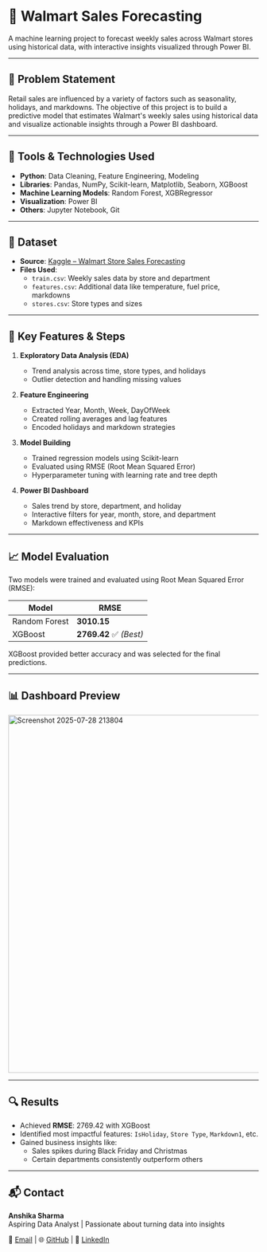 # 🛒 Walmart Sales Forecasting

A machine learning project to forecast weekly sales across Walmart stores using historical data, with interactive insights visualized through Power BI.

---

## 📌 Problem Statement

Retail sales are influenced by a variety of factors such as seasonality, holidays, and markdowns. The objective of this project is to build a predictive model that estimates Walmart's weekly sales using historical data and visualize actionable insights through a Power BI dashboard.

---

## 🧰 Tools & Technologies Used

- **Python**: Data Cleaning, Feature Engineering, Modeling
- **Libraries**: Pandas, NumPy, Scikit-learn, Matplotlib, Seaborn, XGBoost
- **Machine Learning Models**: Random Forest, XGBRegressor
- **Visualization**: Power BI
- **Others**: Jupyter Notebook, Git

---

## 📂 Dataset

- **Source**: [Kaggle – Walmart Store Sales Forecasting](https://www.kaggle.com/competitions/walmart-recruiting-store-sales-forecasting/data)
- **Files Used**:
  - `train.csv`: Weekly sales data by store and department
  - `features.csv`: Additional data like temperature, fuel price, markdowns
  - `stores.csv`: Store types and sizes

---

## 🧪 Key Features & Steps

1. **Exploratory Data Analysis (EDA)**  
   - Trend analysis across time, store types, and holidays  
   - Outlier detection and handling missing values

2. **Feature Engineering**  
   - Extracted Year, Month, Week, DayOfWeek  
   - Created rolling averages and lag features  
   - Encoded holidays and markdown strategies

3. **Model Building**  
   - Trained regression models using Scikit-learn  
   - Evaluated using RMSE (Root Mean Squared Error)  
   - Hyperparameter tuning with learning rate and tree depth

4. **Power BI Dashboard**  
   - Sales trend by store, department, and holiday  
   - Interactive filters for year, month, store, and department  
   - Markdown effectiveness and KPIs

---
## 📈 Model Evaluation

Two models were trained and evaluated using Root Mean Squared Error (RMSE):

| Model           | RMSE     |
|----------------|----------|
| Random Forest  | **3010.15** |
| XGBoost        | **2769.42** ✅ *(Best)*

XGBoost provided better accuracy and was selected for the final predictions.

---

## 📊 Dashboard Preview

<img width="1280" height="718" alt="Screenshot 2025-07-28 213804" src="https://github.com/user-attachments/assets/eb841993-6a8a-4ff5-8da6-b3dfcae89dad" />

--- 

## 🔍 Results

- Achieved **RMSE**: 2769.42 with XGBoost
- Identified most impactful features: `IsHoliday`, `Store Type`, `Markdown1`, etc.
- Gained business insights like:
  - Sales spikes during Black Friday and Christmas
  - Certain departments consistently outperform others

---
## 📬 Contact

**Anshika Sharma**  
Aspiring Data Analyst | Passionate about turning data into insights

📧 [Email](mailto:anshikasharma9104@gmail.com) | 🌐 [GitHub](https://github.com/anshika092004) | 💼 [LinkedIn](https://www.linkedin.com/in/anshika-sharma-20376125a/)





